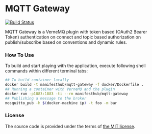 # MQTT Gateway

[![Build Status][travis-img]][travis]

MQTT Gateway is a VerneMQ plugin with token based (OAuth2 Bearer Token)
authentication on connect and topic based authorization on publish/subscribe
based on conventions and dynamic rules.



### How To Use

To build and start playing with the application,
execute following shell commands within different terminal tabs:

```bash
## To build container locally
docker build -t manifesthub/mqtt-gateway -f docker/Dockerfile .
## Running a container with VerneMQ and the plugin
docker run -p1883:1883 -ti --rm manifesthub/mqtt-gateway
## Publishing a message to the broker
mosquitto_pub -h $(docker-machine ip) -t foo -m bar
```



### License

The source code is provided under the terms of [the MIT license][license].

[travis]:https://travis-ci.org/netology-group/mqtt-gateway?branch=master
[travis-img]:https://secure.travis-ci.org/netology-group/mqtt-gateway.png?branch=master
[license]:http://www.opensource.org/licenses/MIT
